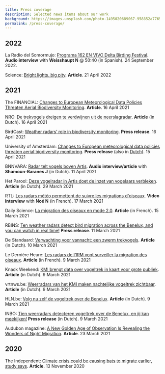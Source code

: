 ```yaml
---
title: Press coverage
description: Selected news items about our work
background: https://images.unsplash.com/photo-1495020689067-958852a7765e?ixid=MXwxMjA3fDB8MHxwaG90by1wYWdlfHx8fGVufDB8fHw%3D&ixlib=rb-1.2.1&auto=format&fit=crop&w=1000
permalink: /press-coverage/
---
```


## 2022

La Radio del Somormujo: [Programa 162 EN VIVO Delta Birding Festival](https://www.ivoox.com/radio-del-somormujo-programa-162-en-audios-mp3_rf_92854644_1.html). **Audio interview** with **Weisshaupt N** @ 50:40 (in Spanish). 24 September 2022.

Science: [Bright lights, big pity](https://www.science.org/content/article/radar-powered-forecasts-save-birds-deadly-city-lights). **Article**. 21 April 2022

## 2021

The FINANCIAL: [Changes to European Meteorological Data Policies Threaten Aerial Biodiversity Monitoring](https://finchannel.com/world/80593-changes-to-european-meteorological-data-policies-threaten-aerial-biodiversity-monitoring). **Article**. 16 April 2021

NRC: [De trekvogels dreigen te verdwijnen uit de neerslagradar](https://www.nrc.nl/nieuws/2021/04/16/de-trekvogels-dreigen-te-verdwijnen-uit-de-neerslagradar-a4040097). **Article** (in Dutch). 16 April 2021

BirdCast: [Weather radars’ role in biodiversity monitoring](https://birdcast.info/news/weather-radars-role-in-biodiversity-monitoring/). **Press release**. 16 April 2021

University of Amsterdam: [Changes to European meteorological data policies threaten aerial biodiversity monitoring](https://www.uva.nl/en/shared-content/faculteiten/en/faculteit-der-natuurwetenschappen-wiskunde-en-informatica/news/2021/04/changes-to-european-meteorological-data-policies-threaten-aerial-biodiversity-monitoring.html). **Press release** (also in [Dutch](https://www.uva.nl/shared-content/faculteiten/nl/faculteit-der-natuurwetenschappen-wiskunde-en-informatica/nieuws/2021/04/veranderingen-in-het-europese-meteorologische-gegevensbeleid-vormen-een-bedreiging-voor-de-monitoring-van-de-biodiversiteit-in-de-lucht.html)). 15 April 2021

BNNVARA: [Radar telt vogels boven Artis](https://www.bnnvara.nl/vroegevogels/artikelen/radar-telt-vogels). **Audio interview/article** with **Shamoun-Baranes J** (in Dutch). 11 April 2021

Het Parool: [Deze vogelradar in Artis doet de inzet van vogelaars verbleken](https://www.parool.nl/amsterdam/deze-vogel-radar-in-artis-doet-de-inzet-van-vogelaars-verbleken~b682cbfe/). **Article** (in Dutch). 29 March 2021

RTL: [Les radars météo permettent de suivre les migrations d'oiseaux](https://www.rtl.be/info/video/775413.aspx). **Video interview** with **Noé N** (in French). 17 March 2021

Daily Science: [La migration des oiseaux en mode 2.0](https://dailyscience.be/15/03/2021/la-migration-des-oiseaux-en-mode-2-0/). **Article** (in French). 15 March 2021

RBINS: [Ten weather radars detect bird migration across the Benelux, and you can watch in real time!](https://www.naturalsciences.be/en/news/item/20722) **Press release**. 11 March 2021

De Standaard: [Verwachting voor vannacht: een zwerm trekvogels](https://www.standaard.be/cnt/dmf20210309_9816235). **Article** (in Dutch). 10 March 2021

Le Dernière Heure: [Les radars de l’IRM vont surveiller la migration des oiseaux](https://www.dhnet.be/actu/societe/les-radars-de-l-irm-vont-surveiller-la-migration-des-oiseaux-6047a82e7b50a605177d4942). **Article** (in French). 9 March 2021

Knack Weekend: [KMI brengt data over vogeltrek in kaart voor grote publiek](https://weekend.knack.be/lifestyle/reizen/natuur/kmi-brengt-data-over-vogeltrek-in-kaart-voor-grote-publiek/article-normal-1709523.html). **Article** (in Dutch). 9 March 2021

vrtnws.be: [Weerradars van het KMI maken nachtelijke vogeltrek zichtbaar](https://vrtnws.be/p.bDeyXxQ8m). **Article** (in Dutch). 9 March 2021

HLN.be: [Volg nu zelf de vogeltrek over de Benelux](https://www.hln.be/wetenschap-en-planeet/volg-nu-zelf-de-vogeltrek-over-de-benelux~ac214ea7/). **Article** (in Dutch). 9 March 2021

INBO: [Tien weerradars detecteren vogeltrek over de Benelux, en jij kan meekijken!](https://www.vlaanderen.be/inbo/persberichten/tien-weerradars-detecteren-vogeltrek-over-de-benelux-en-jij-kan-meekijken/) **Press release** (in Dutch). 9 March 2021

Audubon magazine: [A New Golden Age of Observation Is Revealing the Wonders of Night Migration](https://www.audubon.org/node/366450). **Article**. 23 March 2021

## 2020

The Independent: [Climate crisis could be causing bats to migrate earlier, study says](https://www.independent.co.uk/climate-change/news/bat-migration-climate-change-us-b1722435.html). **Article**. 13 November 2020

